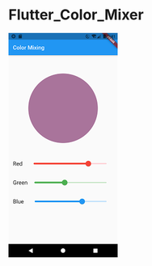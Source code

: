 # Flutter_Color_Mixer


![ScreenShot](https://github.com/patzu/Flutter_Color_Mixer/blob/main/color_mixing.png)
